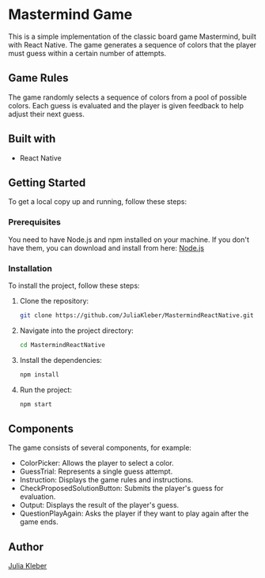 # Mastermind Game

This is a simple implementation of the classic board game Mastermind, built with React Native.
The game generates a sequence of colors that the player must guess within a certain number of attempts.

## Game Rules

The game randomly selects a sequence of colors from a pool of possible colors.
Each guess is evaluated and the player is given feedback to help adjust their next guess.

## Built with

- React Native

## Getting Started

To get a local copy up and running, follow these steps:

### Prerequisites

You need to have Node.js and npm installed on your machine.
If you don't have them, you can download and install from here: [Node.js](https://nodejs.org/)

### Installation

To install the project, follow these steps:

1. Clone the repository:
   
   ```bash
   git clone https://github.com/JuliaKleber/MastermindReactNative.git

3. Navigate into the project directory:
   
   ```bash
   cd MastermindReactNative
   
5. Install the dependencies:
   
   ```bash
   npm install

7. Run the project:
   
   ```bash
   npm start

## Components

The game consists of several components, for example:

- ColorPicker: Allows the player to select a color.
- GuessTrial: Represents a single guess attempt.
- Instruction: Displays the game rules and instructions.
- CheckProposedSolutionButton: Submits the player's guess for evaluation.
- Output: Displays the result of the player's guess.
- QuestionPlayAgain: Asks the player if they want to play again after the game ends.

## Author

[Julia Kleber](https://github.com/JuliaKleber)
